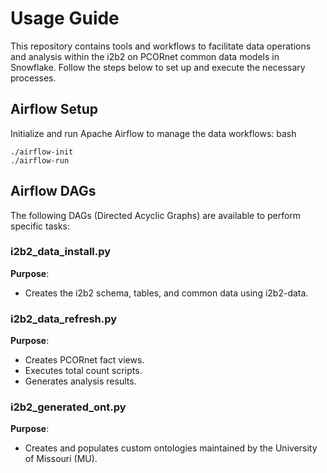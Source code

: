 
# Usage Guide

This repository contains tools and workflows to facilitate data operations and analysis within the i2b2 on PCORnet common data models in Snowflake. Follow the steps below to set up and execute the necessary processes.


## Airflow Setup
Initialize and run Apache Airflow to manage the data workflows:
bash
```
./airflow-init
./airflow-run
```
## Airflow DAGs
The following DAGs (Directed Acyclic Graphs) are available to perform specific tasks:

### i2b2_data_install.py

**Purpose**: 
- Creates the i2b2 schema, tables, and common data using i2b2-data.

### i2b2_data_refresh.py

**Purpose**:
- Creates PCORnet fact views.
- Executes total count scripts.
- Generates analysis results.

### i2b2_generated_ont.py

**Purpose**: 
 - Creates and populates custom ontologies maintained by the University of Missouri (MU).

